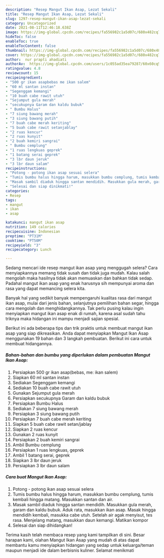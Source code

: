 ```yaml
---
description: "Resep Mangut Ikan Asap, Lezat Sekali"
title: "Resep Mangut Ikan Asap, Lezat Sekali"
slug: 1297-resep-mangut-ikan-asap-lezat-sekali
category: Uncategorized
date: 2021-08-11T12:46:18.638Z
image: https://img-global.cpcdn.com/recipes/fa556982c1a5d07c/680x482cq70/mangut-ikan-asap-foto-resep-utama.jpg
hideToc: false
enableToc: true
enableTocContent: false
thumbnail: https://img-global.cpcdn.com/recipes/fa556982c1a5d07c/680x482cq70/mangut-ikan-asap-foto-resep-utama.jpg
cover: https://img-global.cpcdn.com/recipes/fa556982c1a5d07c/680x482cq70/mangut-ikan-asap-foto-resep-utama.jpg
author:  nur prapti ahadiati
authorAv:  https://img-global.cpcdn.com/users/1c055ad35ea79287/60x60cq50/avatar.jpg
ratingvalue: 4.8
reviewcount: 15
recipeingredient:
- "500 gr ikan asapbebas me ikan salem"
- "60 ml santan instan"
- "Segenggam kemangi"
- "10 buah cabe rawit utuh"
- "Sejumput gula merah"
- "secukupnya Garam dan kaldu bubuk"
- " Bumbu Halus"
- "7 siung bawang merah"
- "3 siung bawang putih"
- "7 buah cabe merah keriting"
- "5 buah cabe rawit setanjablay"
- "2 ruas kencur"
- "2 ruas kunyit"
- "2 buah kemiri sangrai"
- " Bumbu cemplung"
- "1 ruas lengkuas geprek"
- "1 batang serai geprek"
- "3 lbr daun jeruk"
- "3 lbr daun salam"
recipeinstructions:
- "Potong - potong ikan asap sesuai selera"
- "Tumis bumbu halus hingga harum, masukkan bumbu cemplung, tumis kembali hingga matang. Masukkan santan dan air."
- "Masak sambil diaduk hingga santan mendidih. Masukkan gula merah, garam dan kaldu bubuk. Aduk rata, masukkan ikan asap. Masak hingga mendidih kembali, masukka cabe utuh. Setelah air agak menyisut, tes rasa. Menjelang matang, masukkan daun kemangi. Matikan kompor"
- "Selesai dan siap dinikmati!"
categories:
- Resep
tags:
- mangut
- ikan
- asap

katakunci: mangut ikan asap 
nutrition: 149 calories
recipecuisine: Indonesian
preptime: "PT31M"
cooktime: "PT50M"
recipeyield: "3"
recipecategory: Lunch

---
```



Sedang mencari ide resep mangut ikan asap yang menggugah selera? Cara menyiapkannya memang tidak susah dan tidak juga mudah. Kalau salah mengolah maka hasilnya tidak akan memuaskan dan bahkan tidak sedap. Padahal mangut ikan asap yang enak harusnya sih mempunyai aroma dan rasa yang dapat memancing selera kita.


Banyak hal yang sedikit banyak mempengaruhi kualitas rasa dari mangut ikan asap, mulai dari jenis bahan, selanjutnya pemilihan bahan segar, hingga cara mengolah dan menghidangkannya. Tak perlu pusing kalau ingin menyiapkan mangut ikan asap enak di rumah, karena asal sudah tahu triknya maka hidangan ini mampu menjadi sajian spesial.




Berikut ini ada beberapa tips dan trik praktis untuk membuat mangut ikan asap yang siap dikreasikan. Anda dapat menyiapkan Mangut Ikan Asap menggunakan 19 bahan dan 3 langkah pembuatan. Berikut ini cara untuk membuat hidangannya.

<!--inarticleads1-->

##### Bahan-bahan dan bumbu yang diperlukan dalam pembuatan Mangut Ikan Asap:

1. Persiapkan 500 gr ikan asap(bebas, me: ikan salem)
1. Siapkan 60 ml santan instan
1. Sediakan Segenggam kemangi
1. Sediakan 10 buah cabe rawit utuh
1. Gunakan Sejumput gula merah
1. Persiapkan secukupnya Garam dan kaldu bubuk
1. Persiapkan  Bumbu Halus
1. Sediakan 7 siung bawang merah
1. Persiapkan 3 siung bawang putih
1. Persiapkan 7 buah cabe merah keriting
1. Siapkan 5 buah cabe rawit setan/jablay
1. Siapkan 2 ruas kencur
1. Gunakan 2 ruas kunyit
1. Persiapkan 2 buah kemiri sangrai
1. Ambil  Bumbu cemplung
1. Persiapkan 1 ruas lengkuas, geprek
1. Ambil 1 batang serai, geprek
1. Siapkan 3 lbr daun jeruk
1. Persiapkan 3 lbr daun salam




<!--inarticleads2-->

##### Cara buat Mangut Ikan Asap:

1. Potong - potong ikan asap sesuai selera
1. Tumis bumbu halus hingga harum, masukkan bumbu cemplung, tumis kembali hingga matang. Masukkan santan dan air.
1. Masak sambil diaduk hingga santan mendidih. Masukkan gula merah, garam dan kaldu bubuk. Aduk rata, masukkan ikan asap. Masak hingga mendidih kembali, masukka cabe utuh. Setelah air agak menyisut, tes rasa. Menjelang matang, masukkan daun kemangi. Matikan kompor
1. Selesai dan siap dihidangkan!



Terima kasih telah membaca resep yang kami tampilkan di sini. Besar harapan kami, olahan Mangut Ikan Asap yang mudah di atas dapat membantu kamu menyiapkan hidangan yang sedap untuk keluarga/teman maupun menjadi ide dalam berbisnis kuliner. Selamat menikmati
